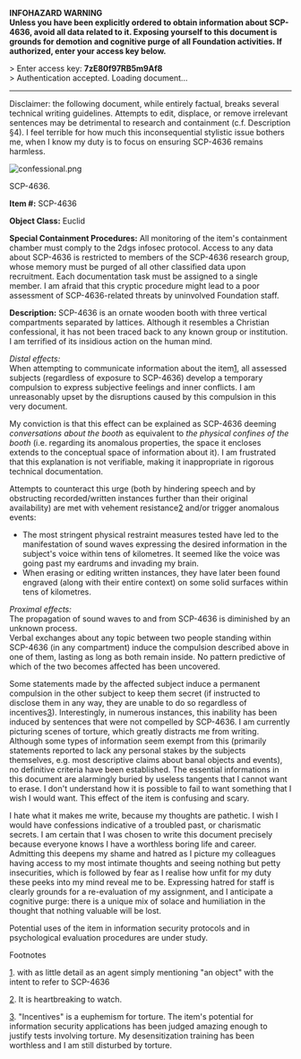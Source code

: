 **INFOHAZARD WARNING**  
**Unless you have been explicitly ordered to obtain information about SCP-4636, avoid all data related to it. Exposing yourself to this document is grounds for demotion and cognitive purge of all Foundation activities. If authorized, enter your access key below.**

\> Enter access key: **7zE80f97RB5m9Af8**  
\> Authentication accepted. Loading document…  

* * *

Disclaimer: the following document, while entirely factual, breaks several technical writing guidelines. Attempts to edit, displace, or remove irrelevant sentences may be detrimental to research and containment (c.f. Description §4). I feel terrible for how much this inconsequential stylistic issue bothers me, when I know my duty is to focus on ensuring SCP-4636 remains harmless.

![confessional.png](http://scp-wiki.wdfiles.com/local--files/scp-4636/confessional.png)

SCP-4636.

**Item #:** SCP-4636

**Object Class:** Euclid

**Special Containment Procedures:** All monitoring of the item's containment chamber must comply to the 2dgs infosec protocol. Access to any data about SCP-4636 is restricted to members of the SCP-4636 research group, whose memory must be purged of all other classified data upon recruitment. Each documentation task must be assigned to a single member. I am afraid that this cryptic procedure might lead to a poor assessment of SCP-4636-related threats by uninvolved Foundation staff.

**Description:** SCP-4636 is an ornate wooden booth with three vertical compartments separated by lattices. Although it resembles a Christian confessional, it has not been traced back to any known group or institution. I am terrified of its insidious action on the human mind.

_Distal effects:_  
When attempting to communicate information about the item[1](javascript:;), all assessed subjects (regardless of exposure to SCP-4636) develop a temporary compulsion to express subjective feelings and inner conflicts. I am unreasonably upset by the disruptions caused by this compulsion in this very document.

My conviction is that this effect can be explained as SCP-4636 deeming _conversations about the booth_ as equivalent to _the physical confines of the booth_ (i.e. regarding its anomalous properties, the space it encloses extends to the conceptual space of information about it). I am frustrated that this explanation is not verifiable, making it inappropriate in rigorous technical documentation.

Attempts to counteract this urge (both by hindering speech and by obstructing recorded/written instances further than their original availability) are met with vehement resistance[2](javascript:;) and/or trigger anomalous events:

*   The most stringent physical restraint measures tested have led to the manifestation of sound waves expressing the desired information in the subject's voice within tens of kilometres. It seemed like the voice was going past my eardrums and invading my brain.
*   When erasing or editing written instances, they have later been found engraved (along with their entire context) on some solid surfaces within tens of kilometres.

_Proximal effects:_  
The propagation of sound waves to and from SCP-4636 is diminished by an unknown process.  
Verbal exchanges about any topic between two people standing within SCP-4636 (in any compartment) induce the compulsion described above in one of them, lasting as long as both remain inside. No pattern predictive of which of the two becomes affected has been uncovered.

Some statements made by the affected subject induce a permanent compulsion in the other subject to keep them secret (if instructed to disclose them in any way, they are unable to do so regardless of incentives[3](javascript:;)). Interestingly, in numerous instances, this inability has been induced by sentences that were not compelled by SCP-4636. I am currently picturing scenes of torture, which greatly distracts me from writing. Although some types of information seem exempt from this (primarily statements reported to lack any personal stakes by the subjects themselves, e.g. most descriptive claims about banal objects and events), no definitive criteria have been established. The essential informations in this document are alarmingly buried by useless tangents that I cannot want to erase. I don't understand how it is possible to fail to want something that I wish I would want. This effect of the item is confusing and scary.

I hate what it makes me write, because my thoughts are pathetic. I wish I would have confessions indicative of a troubled past, or charismatic secrets. I am certain that I was chosen to write this document precisely because everyone knows I have a worthless boring life and career. Admitting this deepens my shame and hatred as I picture my colleagues having access to my most intimate thoughts and seeing nothing but petty insecurities, which is followed by fear as I realise how unfit for my duty these peeks into my mind reveal me to be. Expressing hatred for staff is clearly grounds for a re-evaluation of my assignment, and I anticipate a cognitive purge: there is a unique mix of solace and humiliation in the thought that nothing valuable will be lost.

Potential uses of the item in information security protocols and in psychological evaluation procedures are under study.

Footnotes

[1](javascript:;). with as little detail as an agent simply mentioning "an object" with the intent to refer to SCP-4636

[2](javascript:;). It is heartbreaking to watch.

[3](javascript:;). "Incentives" is a euphemism for torture. The item's potential for information security applications has been judged amazing enough to justify tests involving torture. My desensitization training has been worthless and I am still disturbed by torture.
